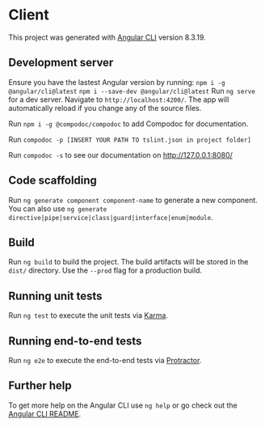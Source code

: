 # Client

This project was generated with [Angular CLI](https://github.com/angular/angular-cli) version 8.3.19.

## Development server
Ensure you have the lastest Angular version by running: 
`npm i -g @angular/cli@latest`
`npm i --save-dev @angular/cli@latest`
Run `ng serve` for a dev server. Navigate to `http://localhost:4200/`. The app will automatically reload if you change any of the source files.

Run `npm i -g @compodoc/compodoc` to add Compodoc for documentation. 

Run `compodoc -p [INSERT YOUR PATH TO tslint.json in project folder]`

Run `compodoc -s` to see our documentation on http://127.0.0.1:8080/

## Code scaffolding

Run `ng generate component component-name` to generate a new component. You can also use `ng generate directive|pipe|service|class|guard|interface|enum|module`.

## Build

Run `ng build` to build the project. The build artifacts will be stored in the `dist/` directory. Use the `--prod` flag for a production build.

## Running unit tests

Run `ng test` to execute the unit tests via [Karma](https://karma-runner.github.io).

## Running end-to-end tests

Run `ng e2e` to execute the end-to-end tests via [Protractor](http://www.protractortest.org/).

## Further help

To get more help on the Angular CLI use `ng help` or go check out the [Angular CLI README](https://github.com/angular/angular-cli/blob/master/README.md).
